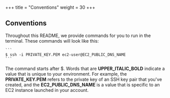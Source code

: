 +++
title = "Conventions"
weight = 30
+++

## Conventions

Throughout this README, we provide commands for you to run in the terminal. These commands will look like this:

	```
	$ ssh -i PRIVATE_KEY.PEM ec2-user@EC2_PUBLIC_DNS_NAME
	```
The command starts after $. Words that are **UPPER_ITALIC_BOLD** indicate a value that is unique to your environment. For example, the **PRIVATE_KEY.PEM** refers to the private key of an SSH key pair that you've created, and the **EC2_PUBLIC_DNS_NAME** is a value that is specific to an EC2 instance launched in your account.


